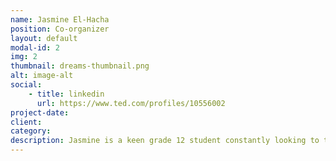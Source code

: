 ```yaml
---
name: Jasmine El-Hacha
position: Co-organizer
layout: default
modal-id: 2
img: 2
thumbnail: dreams-thumbnail.png
alt: image-alt
social:
    - title: linkedin
      url: https://www.ted.com/profiles/10556002
project-date:
client:
category:
description: Jasmine is a keen grade 12 student constantly looking to take on a new challenge. When she isn't colour-coding her biology notes or binging The Office on Netflix, you can find her working on a variety of other extracurriculars, as she is a part of the Chief Superintendent’s Student Advisory Council, the Sir Winston Churchill Slam Poetry Team, on Volunteer Churchill's Steering Committee, and is the Publicity Director for Operation Med School Calgary, and a whole lot more!
---
```


